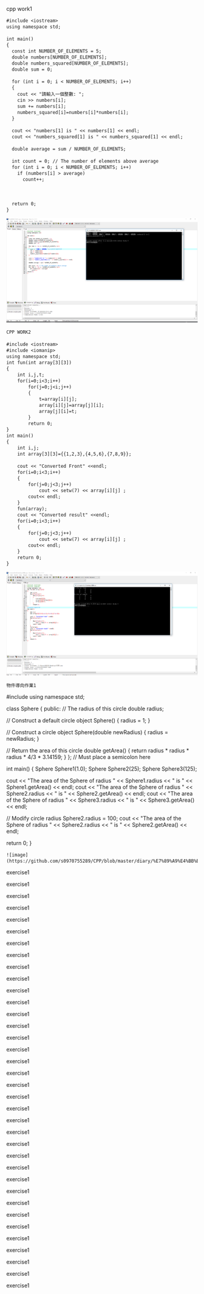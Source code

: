 cpp work1
```
#include <iostream>
using namespace std;

int main()
{
  const int NUMBER_OF_ELEMENTS = 5;
  double numbers[NUMBER_OF_ELEMENTS];
  double numbers_squared[NUMBER_OF_ELEMENTS];
  double sum = 0;

  for (int i = 0; i < NUMBER_OF_ELEMENTS; i++)
  {
    cout << "請輸入一個整數: ";
    cin >> numbers[i];
    sum += numbers[i];
    numbers_squared[i]=numbers[i]*numbers[i];
  }
  
  cout << "numbers[1] is " << numbers[1] << endl;
  cout << "numbers_squared[1] is " << numbers_squared[1] << endl;

  double average = sum / NUMBER_OF_ELEMENTS;

  int count = 0; // The number of elements above average
  for (int i = 0; i < NUMBER_OF_ELEMENTS; i++)
    if (numbers[i] > average)
      count++;



  return 0;
}
```
![image](https://github.com/s0970755289/CPP/blob/master/diary/%E6%93%B7%E5%8F%96.PNG)
```
CPP WORK2

#include <iostream>
#include <iomanip>
using namespace std;
int fun(int array[3][3])
{
	int i,j,t;
	for(i=0;i<3;i++)
		for(j=0;j<i;j++)
		{
			t=array[i][j];
			array[i][j]=array[j][i];
			array[j][i]=t;
		}
		return 0;
}
int main()
{
	int i,j;
	int array[3][3]={{1,2,3},{4,5,6},{7,8,9}};
	
	cout << "Converted Front" <<endl;
	for(i=0;i<3;i++)
	{
		for(j=0;j<3;j++)
			cout << setw(7) << array[i][j] ;
		cout<< endl;
	}
	fun(array);
	cout << "Converted result" <<endl;
	for(i=0;i<3;i++)
	{
		for(j=0;j<3;j++)
			cout << setw(7) << array[i][j] ;
		cout<< endl;
	}
    return 0;
}
```
![image](https://github.com/s0970755289/CPP/blob/master/02.PNG)
```
物件導向作業1
```
#include <iostream>
using namespace std;

class Sphere
{
public:
  // The radius of this circle
  double radius;

  // Construct a default circle object
  Sphere()
  {
    radius = 1;
  }

  // Construct a circle object
  Sphere(double newRadius)
  {
    radius = newRadius;
  }

  // Return the area of this circle
  double getArea()
  {
    return radius * radius * radius * 4/3 * 3.14159;
  }
};  // Must place a semicolon here

int main()
{
  Sphere Sphere1(1.0);
  Sphere Sphere2(25);
  Sphere Sphere3(125);

  cout << "The area of the Sphere of radius "
    << Sphere1.radius << " is " << Sphere1.getArea() << endl;
  cout << "The area of the Sphere of radius "
    << Sphere2.radius << " is " << Sphere2.getArea() << endl;
  cout << "The area of the Sphere of radius "
    << Sphere3.radius << " is " << Sphere3.getArea() << endl;

  // Modify circle radius
  Sphere2.radius = 100;
  cout << "The area of the Sphere of radius "
    << Sphere2.radius << " is " << Sphere2.getArea() << endl;

  return 0;
}
```
![image](https://github.com/s0970755289/CPP/blob/master/diary/%E7%89%A9%E4%BB%B6%E5%B0%8E%E5%90%91.PNG)
```
exercise1

exercise1

exercise1

exercise1

exercise1

exercise1

exercise1

exercise1

exercise1

exercise1

exercise1

exercise1

exercise1

exercise1

exercise1

exercise1

exercise1

exercise1

exercise1

exercise1

exercise1

exercise1

exercise1

exercise1

exercise1

exercise1

exercise1

exercise1

exercise1

exercise1

exercise1

exercise1

exercise1

exercise1

exercise1

exercise1

